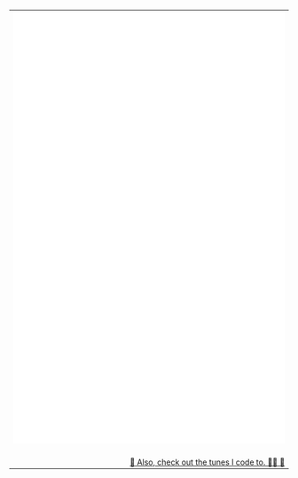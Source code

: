 <table>
  <tr>
    <td align="center">
      <img src="https://github.com/malouro/malouro/blob/master/github-metrics.svg" alt="Mike A. Louro's GitHub Metrics" />
      <img width="900" height="1" alt="">
    </td>
  </tr>
  <tr>
    <td style="text-align: right;" align="right">
      <a href="https://open.spotify.com/playlist/6RBUOx0knUzK0K9hfjNwrt?si=bd26576ecdb84eaf">🎵 Also, check out the tunes I code to. 👨‍💻 🎵</a>
    </td>
  </tr>
</table>
